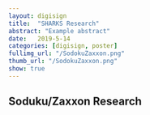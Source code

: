 ```yaml
---
layout: digisign
title:  "SHARKS Research"
abstract: "Example abstract"
date:   2019-5-14
categories: [digisign, poster]
fullimg_url: "/SodokuZaxxon.png"
thumb_url: "/SodokuZaxxon.png"
show: true
---
```

## Soduku/Zaxxon Research
